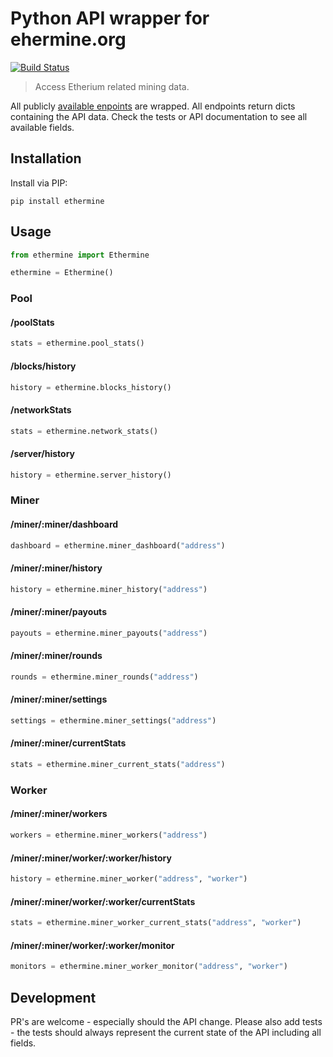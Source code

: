 # Python API wrapper for ehermine.org

[![Build Status](https://travis-ci.org/stylesuxx/python-ethermine.svg?branch=master)](https://travis-ci.org/stylesuxx/python-ethermine)

> Access Etherium related mining data.

All publicly [available enpoints](https://ethermine.org/api/pool) are wrapped. All endpoints return dicts containing the API data. Check the tests or API documentation to see all available fields.

## Installation
Install via PIP:
```
pip install ethermine
```

## Usage
```python
from ethermine import Ethermine

ethermine = Ethermine()
```

### Pool
#### /poolStats

```python
stats = ethermine.pool_stats()
```

#### /blocks/history

```python
history = ethermine.blocks_history()
```

#### /networkStats

```python
stats = ethermine.network_stats()
```

#### /server/history

```python
history = ethermine.server_history()
```

### Miner

#### /miner/:miner/dashboard
```python
dashboard = ethermine.miner_dashboard("address")
```

#### /miner/:miner/history
```python
history = ethermine.miner_history("address")
```

#### /miner/:miner/payouts
```python
payouts = ethermine.miner_payouts("address")
```

#### /miner/:miner/rounds
```python
rounds = ethermine.miner_rounds("address")
```

#### /miner/:miner/settings
```python
settings = ethermine.miner_settings("address")
```

#### /miner/:miner/currentStats
```python
stats = ethermine.miner_current_stats("address")
```

### Worker
#### /miner/:miner/workers
```python
workers = ethermine.miner_workers("address")
```

#### /miner/:miner/worker/:worker/history
```python
history = ethermine.miner_worker("address", "worker")
```

#### /miner/:miner/worker/:worker/currentStats
```python
stats = ethermine.miner_worker_current_stats("address", "worker")
```

#### /miner/:miner/worker/:worker/monitor
```python
monitors = ethermine.miner_worker_monitor("address", "worker")
```

## Development
PR's are welcome - especially should the API change. Please also add tests - the tests should always represent the current state of the API including all fields.
